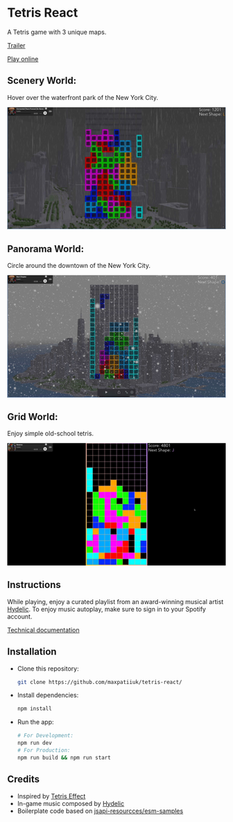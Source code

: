 # Tetris React

A Tetris game with 3 unique maps.

[Trailer](https://youtu.be/LlDgH-NZ3KE)

[Play online](https://bit.ly/-tetris-react)

## Scenery World:

Hover over the waterfront park of the New York City.

[![](./docs/scenery-world.jpg)](https://youtu.be/LlDgH-NZ3KE)

## Panorama World:

Circle around the downtown of the New York City.

[![](./docs/panorama-world.jpg)](https://youtu.be/LlDgH-NZ3KE)

## Grid World:

Enjoy simple old-school tetris.

[![](./docs/grid-world.jpg)](https://youtu.be/LlDgH-NZ3KE)

## Instructions

While playing, enjoy a curated playlist from an award-winning musical artist [Hydelic](https://open.spotify.com/artist/6agnjQgwC8fwGFsM6NKSaH). To enjoy music autoplay, make sure to sign in to your Spotify account.

[Technical documentation](https://max.patii.uk/projects/tetris-react)

## Installation

- Clone this repository:

  ```sh
  git clone https://github.com/maxpatiiuk/tetris-react/
  ```

- Install dependencies:

  ```sh
  npm install
  ```

- Run the app:

  ```sh
  # For Development:
  npm run dev
  # For Production:
  npm run build && npm run start
  ```

## Credits

- Inspired by [Tetris Effect](https://youtu.be/PFVL6t8IHE8?si=qjVQxbNN9RQQmnud&t=21)
- In-game music composed by [Hydelic](https://open.spotify.com/artist/6agnjQgwC8fwGFsM6NKSaH)
- Boilerplate code based on [jsapi-resourcces/esm-samples](https://github.com/Esri/jsapi-resources/tree/main/esm-samples)

